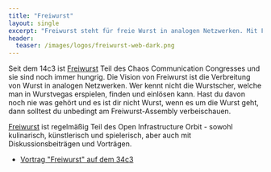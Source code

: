 ```yaml
---
title: "Freiwurst"
layout: single
excerpt: "Freiwurst steht für freie Wurst in analogen Netzwerken. Mit Frei im Sinne von öffentlich zugänglich bereichern sie den OIO zu einem gesättigten Orbit zu werden"
header:
  teaser: /images/logos/freiwurst-web-dark.png
---
```


Seit dem 14c3 ist [Freiwurst](https://freiwurst.net "Freiwurst") Teil des Chaos Communication Congresses und sie sind noch immer hungrig. Die Vision von Freiwurst ist die Verbreitung von Wurst in analogen Netzwerken. Wer kennt nicht die Wurstscher, welche man in Wurstvegas erspielen, finden und einlösen kann. Hast du davon noch nie was gehört und es ist dir nicht Wurst, wenn es um die Wurst geht, dann solltest du unbedingt am Freiwurst-Assembly verbeischauen.

[Freiwurst](https://freiwurst.net "Freiwurst") ist regelmäßig Teil des Open Infrastructure Orbit - sowohl kulinarisch, künstlerisch und spielerisch, aber auch mit Diskussionsbeiträgen und Vorträgen.

* [Vortrag "Freiwurst" auf dem 34c3](https://media.freifunk.net/v/freiwurst "Freiwurst")
